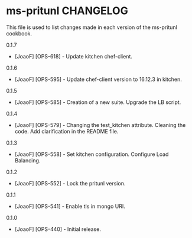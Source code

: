 # ms-pritunl CHANGELOG

This file is used to list changes made in each version of the ms-pritunl cookbook.

0.1.7

- [JoaoF] [OPS-618] - Update kitchen chef-client.

0.1.6

- [JoaoF] [OPS-595] - Update chef-client version to 16.12.3 in kitchen.

0.1.5

- [JoaoF] [OPS-585] - Creation of a new suite.
                      Upgrade the LB script. 

0.1.4

- [JoaoF] [OPS-579] - Changing the test_kitchen attribute. 
                      Cleaning the code.
                      Add clarification in the  README file.

0.1.3

- [JoaoF] [OPS-558] - Set kitchen configuration.
                      Configure Load Balancing.

0.1.2

- [JoaoF] [OPS-552] - Lock the pritunl version.

0.1.1

- [JoaoF] [OPS-541] - Enable tls in mongo URI.

0.1.0

- [JoaoF] [OPS-440] - Initial release.


